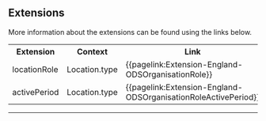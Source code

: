 ## Extensions

More information about the extensions can be found using the links below.

<table class="assets" title="Extensions list">
<tr>
<th class="width20">Extension</th>
<th class="width20">Context</th>
<th class="width30">Link</th>
<th class="width30">Comment</th>
</tr>
<tr>
<td>locationRole</td>
<td>Location.type</td>
<td>{{pagelink:Extension-England-ODSOrganisationRole}}</td>
<td></td>
</tr>
<tr>
<td>activePeriod</td>
<td>Location.type</td>
<td>{{pagelink:Extension-England-ODSOrganisationRoleActivePeriod}}</td>
<td></td>
</tr>
</table>

---
